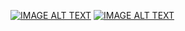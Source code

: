 [![IMAGE ALT TEXT](http://img.youtube.com/vi/5Kx4U-Dzu0A/0.jpg)](https://www.youtube.com/watch?v=5Kx4U-Dzu0A "第七周翻轉教學內容")
[![IMAGE ALT TEXT](http://img.youtube.com/vi/U0YuxYbu-UU/0.jpg)](https://www.youtube.com/watch?v=U0YuxYbu-UU "第七周翻轉教學內容")
